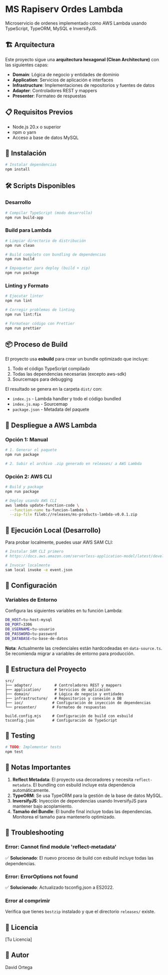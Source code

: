 # MS Rapiserv Ordes Lambda

Microservicio de ordenes implementado como AWS Lambda usando TypeScript, TypeORM, MySQL e InversifyJS.

## 🏗️ Arquitectura

Este proyecto sigue una **arquitectura hexagonal (Clean Architecture)** con las siguientes capas:

- **Domain**: Lógica de negocio y entidades de dominio
- **Application**: Servicios de aplicación e interfaces
- **Infrastructure**: Implementaciones de repositorios y fuentes de datos
- **Adapter**: Controladores REST y mappers
- **Presenter**: Formateo de respuestas

## 📋 Requisitos Previos

- Node.js 20.x o superior
- npm o yarn
- Acceso a base de datos MySQL

## 🚀 Instalación

```bash
# Instalar dependencias
npm install
```

## 🛠️ Scripts Disponibles

### Desarrollo

```bash
# Compilar TypeScript (modo desarrollo)
npm run build-app
```

### Build para Lambda

```bash
# Limpiar directorio de distribución
npm run clean

# Build completo con bundling de dependencias
npm run build

# Empaquetar para deploy (build + zip)
npm run package
```

### Linting y Formato

```bash
# Ejecutar linter
npm run lint

# Corregir problemas de linting
npm run lint:fix

# Formatear código con Prettier
npm run prettier
```

## 📦 Proceso de Build

El proyecto usa **esbuild** para crear un bundle optimizado que incluye:

1. Todo el código TypeScript compilado
2. Todas las dependencias necesarias (excepto aws-sdk)
3. Sourcemaps para debugging

El resultado se genera en la carpeta `dist/` con:

- `index.js` - Lambda handler y todo el código bundled
- `index.js.map` - Sourcemap
- `package.json` - Metadata del paquete

## 🚢 Despliegue a AWS Lambda

### Opción 1: Manual

```bash
# 1. Generar el paquete
npm run package

# 2. Subir el archivo .zip generado en releases/ a AWS Lambda
```

### Opción 2: AWS CLI

```bash
# Build y package
npm run package

# Deploy usando AWS CLI
aws lambda update-function-code \
  --function-name tu-funcion-lambda \
  --zip-file fileb://releases/ms-products-lambda-v0.0.1.zip
```

## 🏃 Ejecución Local (Desarrollo)

Para probar localmente, puedes usar AWS SAM CLI:

```bash
# Instalar SAM CLI primero
# https://docs.aws.amazon.com/serverless-application-model/latest/developerguide/install-sam-cli.html

# Invocar localmente
sam local invoke -e event.json
```

## 🔧 Configuración

### Variables de Entorno

Configura las siguientes variables en tu función Lambda:

```bash
DB_HOST=tu-host-mysql
DB_PORT=3306
DB_USERNAME=tu-usuario
DB_PASSWORD=tu-password
DB_DATABASE=tu-base-de-datos
```

**Nota**: Actualmente las credenciales están hardcodeadas en `data-source.ts`. Se recomienda migrar a variables de entorno para producción.

## 📁 Estructura del Proyecto

```
src/
├── adapter/          # Controladores REST y mappers
├── application/      # Servicios de aplicación
├── domain/           # Lógica de negocio y entidades
├── infrastructure/   # Repositorios y conexión a DB
├── ioc/             # Configuración de inyección de dependencias
└── presenter/       # Formateo de respuestas

build.config.mjs     # Configuración de build con esbuild
tsconfig.json        # Configuración de TypeScript
```

## 🧪 Testing

```bash
# TODO: Implementar tests
npm test
```

## 📝 Notas Importantes

1. **Reflect Metadata**: El proyecto usa decoradores y necesita `reflect-metadata`. El bundling con esbuild incluye esta dependencia automáticamente.
2. **TypeORM**: Se usa TypeORM para la gestión de la base de datos MySQL.
3. **InversifyJS**: Inyección de dependencias usando InversifyJS para mantener bajo acoplamiento.
4. **Tamaño del Bundle**: El bundle final incluye todas las dependencias. Monitorea el tamaño para mantenerlo optimizado.

## 🐛 Troubleshooting

### Error: Cannot find module 'reflect-metadata'

✅ **Solucionado**: El nuevo proceso de build con esbuild incluye todas las dependencias.

### Error: ErrorOptions not found

✅ **Solucionado**: Actualizado tsconfig.json a ES2022.

### Error al comprimir

Verifica que tienes `bestzip` instalado y que el directorio `releases/` existe.

## 📄 Licencia

[Tu Licencia]

## 👥 Autor

David Ortega
